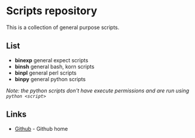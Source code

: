 # Scripts repository

This is a collection of general purpose scripts.

## List

* **binexp** general expect scripts
* **binsh** general bash, korn scripts
* **binpl** general perl scripts
* **binpy** general python scripts

*Note: the python scripts don't have execute permissions and are run using `python <script>`*

## Links

* [Github](https://www.github.com/) - Github home

